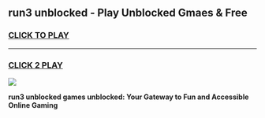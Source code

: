 
## run3 unblocked - Play Unblocked Gmaes & Free
<h3>
<a href="https://news.freeplayer.one?title=run3_unblocked&ref=16F">CLICK TO PLAY</a></h3>
<hr>

<h3>
<a href="https://news.freeplayer.one?title=run3_unblocked&ref=16F">CLICK 2 PLAY</a>
  
</h3>

<a href="https://news.freeplayer.one?title=run3_unblocked&ref=16F/"><img src="https://clearcache.store/games.png"></a>


**run3 unblocked games unblocked: Your Gateway to Fun and Accessible Online Gaming**
